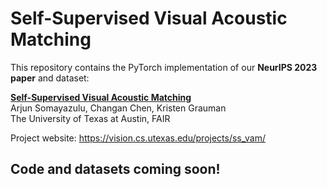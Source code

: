 # Self-Supervised Visual Acoustic Matching
This repository contains the PyTorch implementation of our **NeurIPS 2023 paper** and dataset:

[**Self-Supervised Visual Acoustic Matching**](https://arxiv.org/pdf/2307.15064.pdf)   
Arjun Somayazulu, Changan Chen, Kristen Grauman  
The University of Texas at Austin, FAIR  

Project website: https://vision.cs.utexas.edu/projects/ss_vam/


## Code and datasets coming soon!
